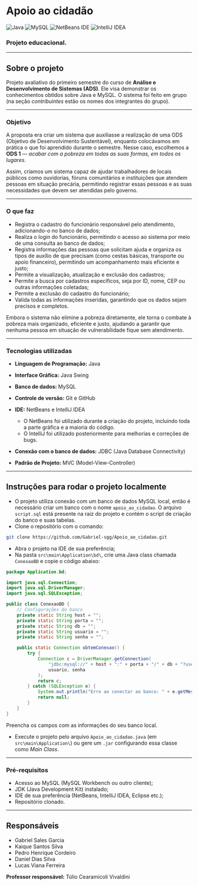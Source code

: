 # Apoio ao cidadão

![Java](https://img.shields.io/badge/java-%23ED8B00.svg?style=for-the-badge\&logo=openjdk\&logoColor=white)
![MySQL](https://img.shields.io/badge/mysql-4479A1.svg?style=for-the-badge\&logo=mysql\&logoColor=white)
![NetBeans IDE](https://img.shields.io/badge/NetBeansIDE-1B6AC6.svg?style=for-the-badge\&logo=apache-netbeans-ide\&logoColor=white)
![IntelliJ IDEA](https://img.shields.io/badge/IntelliJIDEA-000000.svg?style=for-the-badge\&logo=intellij-idea\&logoColor=white)

### Projeto educacional.

---

## Sobre o projeto

Projeto avaliativo do primeiro semestre do curso de **Análise e Desenvolvimento de Sistemas (ADS)**.
Ele visa demonstrar os conhecimentos obtidos sobre Java e MySQL.
O sistema foi feito em grupo (na seção *contribuintes* estão os nomes dos integrantes do grupo).

---

### Objetivo

A proposta era criar um sistema que auxiliasse a realização de uma ODS (Objetivo de Desenvolvimento Sustentável), enquanto colocávamos em prática o que foi aprendido durante o semestre.
Nesse caso, escolhemos a **ODS 1** — *acabar com a pobreza em todas as suas formas, em todos os lugares*.

Assim, criamos um sistema capaz de ajudar trabalhadores de locais públicos como ouvidorias, fóruns comunitários e instituições que atendem pessoas em situação precária, permitindo registrar essas pessoas e as suas necessidades que devem ser atendidas pelo governo.

---

### O que faz

* Registra o cadastro do funcionário responsável pelo atendimento, adicionando-o no banco de dados;
* Realiza o login do funcionário, permitindo o acesso ao sistema por meio de uma consulta ao banco de dados;
* Registra informações das pessoas que solicitam ajuda e organiza os tipos de auxílio de que precisam (como cestas básicas, transporte ou apoio financeiro), permitindo um acompanhamento mais eficiente e justo;
* Permite a visualização, atualização e exclusão dos cadastros;
* Permite a busca por cadastros específicos, seja por ID, nome, CEP ou outras informações coletadas;
* Permite a exclusão do cadastro do funcionário;
* Valida todas as informações inseridas, garantindo que os dados sejam precisos e completos.

Embora o sistema não elimine a pobreza diretamente, ele torna o combate à pobreza mais organizado, eficiente e justo, ajudando a garantir que nenhuma pessoa em situação de vulnerabilidade fique sem atendimento.

---

### Tecnologias utilizadas

* **Linguagem de Programação:** Java
* **Interface Gráfica:** Java Swing
* **Banco de dados:** MySQL
* **Controle de versão:** Git e GitHub
* **IDE:** NetBeans e IntelliJ IDEA

  * O NetBeans foi utilizado durante a criação do projeto, incluindo toda a parte gráfica e a maioria do código.
  * O IntelliJ foi utilizado posteriormente para melhorias e correções de bugs.
* **Conexão com o banco de dados:** JDBC (Java Database Connectivity)
* **Padrão de Projeto:** MVC (Model-View-Controller)

---

## Instruções para rodar o projeto localmente

* O projeto utiliza conexão com um banco de dados MySQL local, então é necessário criar um banco com o nome `apoio_ao_cidadao`.
  O arquivo `script.sql` está presente na raiz do projeto e contém o script de criação do banco e suas tabelas.
* Clone o repositório com o comando:

```bash
git clone https://github.com/Gabriel-sgg/Apoio_ao_cidadao.git
```

* Abra o projeto na IDE de sua preferência;
* Na pasta `src\main\Application\bd\`, crie uma Java class chamada `ConexaoBD` e copie o código abaixo:

```java
package Application.bd;

import java.sql.Connection;
import java.sql.DriverManager;
import java.sql.SQLException;

public class ConexaoBD {
    // Configurações do banco
    private static String host = "";
    private static String porta = "";
    private static String db = "";
    private static String usuario = "";
    private static String senha = "";

    public static Connection obtemConexao() {
        try {
            Connection c = DriverManager.getConnection(
                "jdbc:mysql://" + host + ":" + porta + "/" + db + "?useTimezone=true&serverTimezone=UTC",
                usuario, senha
            );
            return c;
        } catch (SQLException e) {
            System.out.println("Erro ao conectar ao banco: " + e.getMessage());
            return null;
        }
    }
}
```

Preencha os campos com as informações do seu banco local.

* Execute o projeto pelo arquivo `Apoio_ao_cidadao.java` (em `src\main\Application\`) ou gere um `.jar` configurando essa classe como *Main Class*.

---

### Pré-requisitos

* Acesso ao MySQL (MySQL Workbench ou outro cliente);
* JDK (Java Development Kit) instalado;
* IDE de sua preferência (NetBeans, IntelliJ IDEA, Eclipse etc.);
* Repositório clonado.

---

## Responsáveis

* Gabriel Sales Garcia
* Kaique Santos Silva
* Pedro Henrique Cordeiro
* Daniel Dias Silva
* Lucas Viana Ferreira

**Professor responsável:** Túlio Cearamicoli Vivaldini
